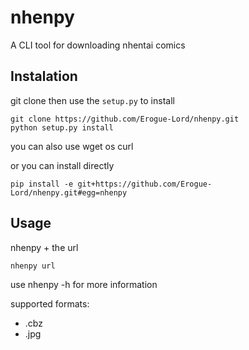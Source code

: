 # nhenpy
A CLI tool for downloading nhentai comics

## Instalation

git clone then use the `setup.py` to install

```Shell
git clone https://github.com/Erogue-Lord/nhenpy.git
python setup.py install
```

you can also use wget os curl

or you can install directly

```Shell
pip install -e git+https://github.com/Erogue-Lord/nhenpy.git#egg=nhenpy
```

## Usage

nhenpy + the url

```Shell
nhenpy url
```

use nhenpy -h for more information

supported formats:
- .cbz
- .jpg